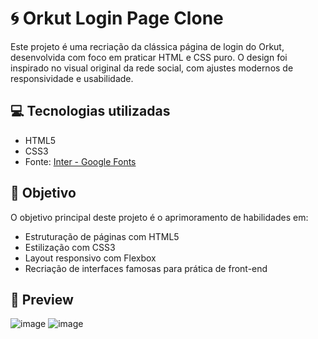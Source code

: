 # 🌀 Orkut Login Page Clone

Este projeto é uma recriação da clássica página de login do Orkut, desenvolvida com foco em praticar HTML e CSS puro. O design foi inspirado no visual original da rede social, com ajustes modernos de responsividade e usabilidade.

## 💻 Tecnologias utilizadas

- HTML5
- CSS3
- Fonte: [Inter - Google Fonts](https://fonts.google.com/specimen/Inter)

## 🎯 Objetivo

O objetivo principal deste projeto é o aprimoramento de habilidades em:

- Estruturação de páginas com HTML5
- Estilização com CSS3
- Layout responsivo com Flexbox
- Recriação de interfaces famosas para prática de front-end

## 📸 Preview

![image](https://github.com/user-attachments/assets/8cdc2475-9458-4d73-bf7c-3e4533432385)
![image](https://github.com/user-attachments/assets/6f86a99b-80e1-4ea5-9bf6-0a9e65a8f8d4)








